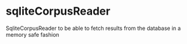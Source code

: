 # sqliteCorpusReader
SqliteCorpusReader to be able to fetch results from the database in a memory safe fashion
